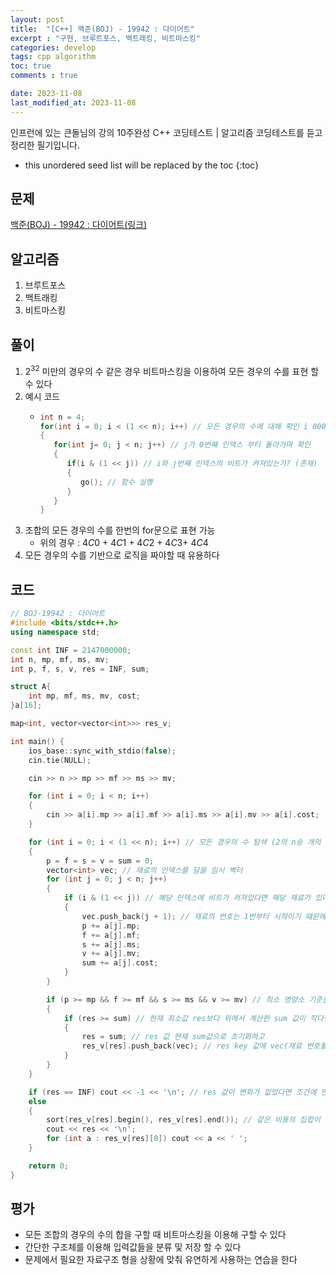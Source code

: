 ```yaml
---
layout: post
title:  "[C++] 백준(BOJ) - 19942 : 다이어트"
excerpt : "구현, 브루트포스, 백트래킹, 비트마스킹"
categories: develop
tags: cpp algorithm
toc: true
comments : true

date: 2023-11-08
last_modified_at: 2023-11-08
---
```

> <span style="font-size: 80%">
인프런에 있는 큰돌님의 강의 10주완성 C++ 코딩테스트 | 알고리즘 코딩테스트를 듣고 정리한 필기입니다.</span>

<!--more-->

* this unordered seed list will be replaced by the toc
{:toc}

## 문제 

[백준(BOJ) - 19942 : 다이어트(링크)](https://www.acmicpc.net/problem/19942)

## 알고리즘
  1. 브루트포스
  2. 백트래킹
  3. 비트마스킹

## 풀이
  1. $2^{32}$ 미만의 경우의 수 같은 경우 비트마스킹을 이용하여 모든 경우의 수를 표현 할 수 있다
  2. 예시 코드
     - ```cpp
       int n = 4;
       for(int i = 0; i < (1 << n); i++) // 모든 경우의 수에 대해 확인 i 0000 0001 0010 ...
       {
          for(int j= 0; j < n; j++) // j가 0번째 인덱스 부터 돌아가며 확인
          {
             if(i & (1 << j)) // i와 j번째 인덱스의 비트가 켜져있는가? (존재)
             {
                go(); // 함수 실행
             }
          } 
       }
       ```
  3. 조합의 모든 경우의 수를 한번의 for문으로 표현 가능
      - 위의 경우 : $4C0$ + $4C1$ + $4C2$ + $4C3$+ $4C4$
  4. 모든 경우의 수를 기반으로 로직을 짜야할 때 유용하다

  
## 코드  
```cpp
// BOJ-19942 : 다이어트
#include <bits/stdc++.h>
using namespace std;

const int INF = 2147000000;
int n, mp, mf, ms, mv;
int p, f, s, v, res = INF, sum;

struct A{
    int mp, mf, ms, mv, cost;
}a[16];

map<int, vector<vector<int>>> res_v;

int main() {
    ios_base::sync_with_stdio(false);
    cin.tie(NULL);

    cin >> n >> mp >> mf >> ms >> mv;

    for (int i = 0; i < n; i++)
    {
        cin >> a[i].mp >> a[i].mf >> a[i].ms >> a[i].mv >> a[i].cost;
    }

    for (int i = 0; i < (1 << n); i++) // 모든 경우의 수 탐색 (2의 n승 개의 가지수)
    {
        p = f = s = v = sum = 0;
        vector<int> vec; // 재료의 인덱스를 담을 임시 벡터
        for (int j = 0; j < n; j++)
        {
            if (i & (1 << j)) // 해당 인덱스에 비트가 켜져있다면 해당 재료가 있다는 것
            {
                vec.push_back(j + 1); // 재료의 번호는 1번부터 시작이기 떄문에 (j+1) 값을 임시벡터 vec에 삽입
                p += a[j].mp;
                f += a[j].mf;
                s += a[j].ms;
                v += a[j].mv;
                sum += a[j].cost;
            }
        }

        if (p >= mp && f >= mf && s >= ms && v >= mv) // 최소 영양소 기준을 만족했다면
        {
            if (res >= sum) // 현재 최소값 res보다 위에서 계산한 sum 값이 작다면
            {
                res = sum; // res 값 현재 sum값으로 초기화하고
                res_v[res].push_back(vec); // res key 값에 vec(재료 번호를 담고있음)를 push_back
            }
        }
    }

    if (res == INF) cout << -1 << '\n'; // res 값이 변화가 없었다면 조건에 만족하는 조합 없음
    else
    {
        sort(res_v[res].begin(), res_v[res].end()); // 같은 비용의 집합이 하나 이상이면 사전 순으로 가장 빠른 것 출력
        cout << res << '\n';
        for (int a : res_v[res][0]) cout << a << ' ';
    }

    return 0;
}
```

## 평가  
* 모든 조합의 경우의 수의 합을 구할 때 비트마스킹을 이용해 구할 수 있다
* 간단한 구조체를 이용해 입력값들을 분류 및 저장 할 수 있다
* 문제에서 필요한 자료구조 형을 상황에 맞춰 유연하게 사용하는 연습을 한다